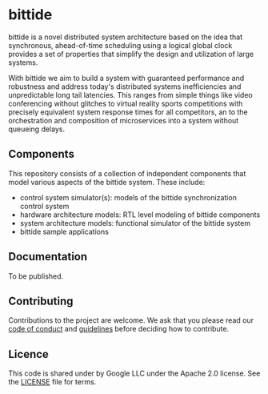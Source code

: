 # bittide

bittide is a novel distributed system architecture based on the idea
that synchronous, ahead-of-time scheduling using a logical global
clock provides a set of properties that simplify the design and
utilization of large systems.

With bittide we aim to build a system with guaranteed performance and
robustness and address today's distributed systems inefficiencies and
unpredictable long tail latencies. This ranges from simple things like
video conferencing without glitches to virtual reality sports
competitions with precisely equivalent system response times for all
competitors, an to the orchestration and composition of microservices
into a system without queueing delays.

## Components

This repository consists of a collection of independent components
that model various aspects of the bittide system. These include:

- control system simulator(s): models of the bittide synchronization
  control system
- hardware architecture models: RTL level modeling of bittide components
- system architecture models: functional simulator of the bittide
  system
- bittide sample applications

## Documentation

To be published.

## Contributing

Contributions to the project are welcome. We ask that you please read
our [code of conduct](docs/code-of-conduct.md) and
[guidelines](docs/contributing.md) before deciding how to contribute.

## Licence

This code is shared under by Google LLC under the Apache 2.0
license. See the [LICENSE](LICENSE) file for terms.
